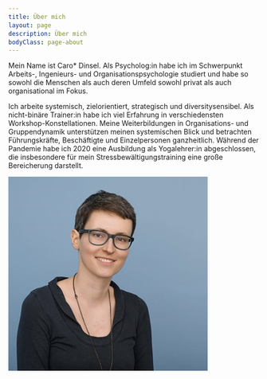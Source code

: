 ```yaml
---
title: Über mich
layout: page
description: Über mich
bodyClass: page-about
---
```


Mein Name ist Caro* Dinsel. Als Psycholog:in habe ich im Schwerpunkt Arbeits-, Ingenieurs- und Organisationspsychologie studiert und habe so sowohl die Menschen als auch deren Umfeld sowohl privat als auch organisational im Fokus.

Ich arbeite systemisch, zielorientiert, strategisch und diversitysensibel. Als nicht-binäre Trainer:in habe ich viel Erfahrung in verschiedensten Workshop-Konstellationen.
Meine Weiterbildungen in Organisations- und Gruppendynamik unterstützen meinen systemischen Blick und betrachten Führungskräfte, Beschäftigte und Einzelpersonen ganzheitlich.
Während der Pandemie habe ich 2020 eine Ausbildung als Yogalehrer:in abgeschlossen, die insbesondere für mein Stressbewältigungstraining eine große Bereicherung darstellt.  


<img src="/images/profilbild.png" alt="drawing" width="400"/>
